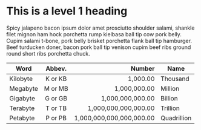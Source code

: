# This is a level 1 heading
Spicy jalapeno bacon ipsum dolor amet prosciutto shoulder salami, shankle filet mignon ham hock porchetta rump kielbasa ball tip cow pork belly. Cupim salami t-bone, pork belly brisket porchetta flank ball tip hamburger. Beef turducken doner, bacon pork ball tip venison cupim beef ribs ground round short ribs porchetta chuck.

Word | Abbev. | Number | Name
-----|:--------:|--------:|-----
Kilobyte | K or KB | 1,000.00 | Thousand
Megabyte | M or MB | 1,000,000.00 | Million
Gigabyte | G or GB | 1,000,000,000.00 | Billion
Terabyte | T or TB | 1,000,000,000,000.00 | Trillion
Petabyte | P or PB | 1,000,000,000,000,000.00 | Quadrillion





